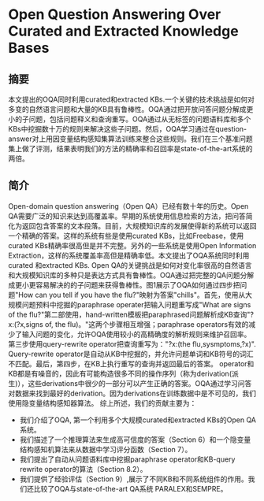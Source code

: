 # Open Question Answering Over Curated and Extracted Knowledge Bases

## 摘要
本文提出的OQA同时利用curated和extracted KBs.一个关键的技术挑战是如何对多变的自然语言问题和大量的KB具有鲁棒性。OQA通过把开放问答问题分解成更小的子问题，包括问题释义和查询重写。OQA通过从无标签的问题语料库和多个KBs中挖掘数十万的规则来解决这些子问题。然后，OQA学习通过在question-answer对上用因变量结构感知集算法训练来整合这些规则。我们在三个基准问题集上做了评测，结果表明我们的方法的精确率和召回率是state-of-the-art系统的两倍。

## 简介
Open-domain question answering（Open QA）已经有数十年的历史。Open QA需要广泛的知识来达到高覆盖率。早期的系统使用信息检索的方法，把问答简化为返回包含答案的文本段落。目前，大规模知识库的发展使得新的系统可以返回一个精确的答案。这样的系统有些是使用curated KBs，比如Freebase，使用curated KBs精确率很高但是并不完整。另外的一些系统是使用Open Information Extraction，这样的系统覆盖率高但是精确率低。本文提出了OQA系统同时利用curated 和extracted KBs.
Open QA的关键挑战是如何对变化率很高的自然语言和大规模知识库的多种只是表达方式具有鲁棒性。OQA通过把完整的QA问题分解成更小更容易解决的的子问题来获得鲁棒性。图1展示了OQA如何通过四步把问题"How can you tell if you have the flu?"映射为答案"chills"。首先，使用从大规模问题预料中挖掘的paraphrase operater把输入问题重写成"What are signs of the flu?"第二部使用，hand-written模板把paraphrased问题解析成KB查询"?x:(?x,signs of, the flu)。"这两个步骤相互增强；paraphrase operators有效的减少了输入问题的变化，允许OQA使用较小的高精确度的解析规则来维护召回率。第三步使用query-rewrite operator把查询重写为："?x:(the flu,sysmptoms,?x)". Query-rewrite operator是自动从KB中挖掘的，并允许问题单词和KB符号的词汇不匹配。最后，第四步，在KB上执行重写的查询并返回最后的答案。
operator和KB都是有噪音的，因此有可能构造很多不同的操作序列（称为derivation(派生)），这些derivations中很少的一部分可以产生正确的答案。OQA通过学习问答对数据来找到最好的derivation。因为derivations在训练数据中是不可见的，我们使用隐变量结构感知器算法。
综上所述，我们的贡献主要为：
* 我们介绍了OQA, 第一个利用多个大规模curated和extracted KBs的Open QA系统。
* 我们描述了一个推理算法来生成高可信度的答案（Section 6）和一个隐变量结构感知机算法来从数据中学习评分函数（Section 7）。
* 我们提出了自动从问题语料库中挖掘paraphrase operator和KB-query rewrite operator的算法（Section 8.2）。
* 我们提供了经验评估（Section 9）,展示了不同KB和不同系统组件的作用。我们还比较了OQA与state-of-the-art QA系统 PARALEX和SEMPRE。